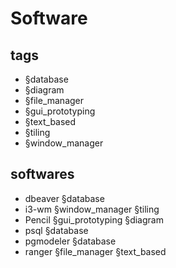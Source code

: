 # Software

## tags

* §database
* §diagram
* §file_manager
* §gui_prototyping
* §text_based
* §tiling
* §window_manager

## softwares

* dbeaver §database
* i3-wm §window_manager §tiling
* Pencil §gui_prototyping §diagram
* psql §database
* pgmodeler §database
* ranger §file_manager §text_based
